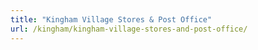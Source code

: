 ```yaml
---
title: "Kingham Village Stores & Post Office"
url: /kingham/kingham-village-stores-and-post-office/
---
```

